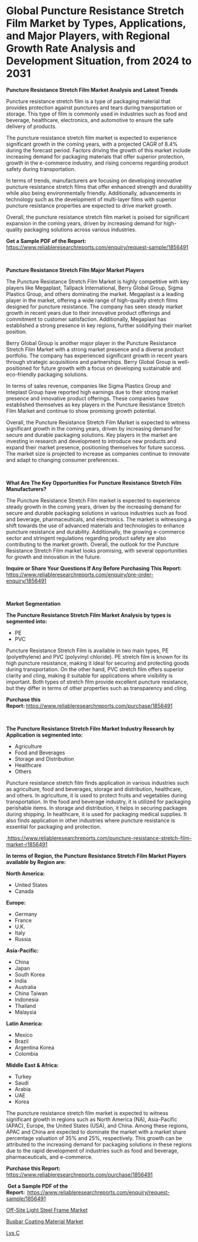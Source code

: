 <p><h1>Global Puncture Resistance Stretch Film Market by Types, Applications, and Major Players, with Regional Growth Rate Analysis and Development Situation, from 2024 to 2031</h1></p><p><strong>Puncture Resistance Stretch Film Market Analysis and Latest Trends</strong></p>
<p><p>Puncture resistance stretch film is a type of packaging material that provides protection against punctures and tears during transportation or storage. This type of film is commonly used in industries such as food and beverage, healthcare, electronics, and automotive to ensure the safe delivery of products.</p><p>The puncture resistance stretch film market is expected to experience significant growth in the coming years, with a projected CAGR of 8.4% during the forecast period. Factors driving the growth of this market include increasing demand for packaging materials that offer superior protection, growth in the e-commerce industry, and rising concerns regarding product safety during transportation.</p><p>In terms of trends, manufacturers are focusing on developing innovative puncture resistance stretch films that offer enhanced strength and durability while also being environmentally friendly. Additionally, advancements in technology such as the development of multi-layer films with superior puncture resistance properties are expected to drive market growth.</p><p>Overall, the puncture resistance stretch film market is poised for significant expansion in the coming years, driven by increasing demand for high-quality packaging solutions across various industries.</p></p>
<p><strong>Get a Sample PDF of the Report:&nbsp;</strong> <a href="https://www.reliableresearchreports.com/enquiry/request-sample/1856491">https://www.reliableresearchreports.com/enquiry/request-sample/1856491</a></p>
<p>&nbsp;</p>
<p><strong>Puncture Resistance Stretch Film Major Market Players</strong></p>
<p><p>The Puncture Resistance Stretch Film Market is highly competitive with key players like Megaplast, Tallpack International, Berry Global Group, Sigma Plastics Group, and others dominating the market. Megaplast is a leading player in the market, offering a wide range of high-quality stretch films designed for puncture resistance. The company has seen steady market growth in recent years due to their innovative product offerings and commitment to customer satisfaction. Additionally, Megaplast has established a strong presence in key regions, further solidifying their market position.</p><p>Berry Global Group is another major player in the Puncture Resistance Stretch Film Market with a strong market presence and a diverse product portfolio. The company has experienced significant growth in recent years through strategic acquisitions and partnerships. Berry Global Group is well-positioned for future growth with a focus on developing sustainable and eco-friendly packaging solutions.</p><p>In terms of sales revenue, companies like Sigma Plastics Group and Inteplast Group have reported high earnings due to their strong market presence and innovative product offerings. These companies have established themselves as key players in the Puncture Resistance Stretch Film Market and continue to show promising growth potential.</p><p>Overall, the Puncture Resistance Stretch Film Market is expected to witness significant growth in the coming years, driven by increasing demand for secure and durable packaging solutions. Key players in the market are investing in research and development to introduce new products and expand their market presence, positioning themselves for future success. The market size is projected to increase as companies continue to innovate and adapt to changing consumer preferences.</p></p>
<p>&nbsp;</p>
<p><strong>What Are The Key Opportunities For Puncture Resistance Stretch Film Manufacturers?</strong></p>
<p><p>The Puncture Resistance Stretch Film market is expected to experience steady growth in the coming years, driven by the increasing demand for secure and durable packaging solutions in various industries such as food and beverage, pharmaceuticals, and electronics. The market is witnessing a shift towards the use of advanced materials and technologies to enhance puncture resistance and durability. Additionally, the growing e-commerce sector and stringent regulations regarding product safety are also contributing to the market growth. Overall, the outlook for the Puncture Resistance Stretch Film market looks promising, with several opportunities for growth and innovation in the future.</p></p>
<p><strong>Inquire or Share Your Questions If Any Before Purchasing This Report:</strong> <a href="https://www.reliableresearchreports.com/enquiry/pre-order-enquiry/1856491">https://www.reliableresearchreports.com/enquiry/pre-order-enquiry/1856491</a></p>
<p>&nbsp;</p>
<p><strong>Market Segmentation</strong></p>
<p><strong>The Puncture Resistance Stretch Film Market Analysis by types is segmented into:</strong></p>
<p><ul><li>PE</li><li>PVC</li></ul></p>
<p><p>Puncture Resistance Stretch Film is available in two main types, PE (polyethylene) and PVC (polyvinyl chloride). PE stretch film is known for its high puncture resistance, making it ideal for securing and protecting goods during transportation. On the other hand, PVC stretch film offers superior clarity and cling, making it suitable for applications where visibility is important. Both types of stretch film provide excellent puncture resistance, but they differ in terms of other properties such as transparency and cling.</p></p>
<p><strong>Purchase this Report:&nbsp;</strong><a href="https://www.reliableresearchreports.com/purchase/1856491">https://www.reliableresearchreports.com/purchase/1856491</a></p>
<p>&nbsp;</p>
<p><strong>The Puncture Resistance Stretch Film Market Industry Research by Application is segmented into:</strong></p>
<p><ul><li>Agriculture</li><li>Food and Beverages</li><li>Storage and Distribution</li><li>Healthcare</li><li>Others</li></ul></p>
<p><p>Puncture resistance stretch film finds application in various industries such as agriculture, food and beverages, storage and distribution, healthcare, and others. In agriculture, it is used to protect fruits and vegetables during transportation. In the food and beverage industry, it is utilized for packaging perishable items. In storage and distribution, it helps in securing packages during shipping. In healthcare, it is used for packaging medical supplies. It also finds application in other industries where puncture resistance is essential for packaging and protection.</p></p>
<p><a href="https://www.reliableresearchreports.com/puncture-resistance-stretch-film-market-r1856491">&nbsp;https://www.reliableresearchreports.com/puncture-resistance-stretch-film-market-r1856491</a></p>
<p><strong>In terms of Region, the Puncture Resistance Stretch Film Market Players available by Region are:</strong></p>
<p>
    <p> <strong> North America: </strong>
        <ul>
            <li>United States</li>
            <li>Canada</li>
        </ul>
        </p> 
    <p> <strong> Europe: </strong>
        <ul>
            <li>Germany</li>
            <li>France</li>
            <li>U.K.</li>
            <li>Italy</li>
            <li>Russia</li>
        </ul>
        </p> 
    <p> <strong> Asia-Pacific: </strong>
        <ul>
            <li>China</li>
            <li>Japan</li>
            <li>South Korea</li>
            <li>India</li>
            <li>Australia</li>
            <li>China Taiwan</li>
            <li>Indonesia</li>
            <li>Thailand</li>
            <li>Malaysia</li>
        </ul>
        </p> 
    <p> <strong> Latin America: </strong>
        <ul>
            <li>Mexico</li>
            <li>Brazil</li>
            <li>Argentina Korea</li>
            <li>Colombia</li>
        </ul>
        </p> 
    <p> <strong> Middle East & Africa: </strong>
        <ul>
            <li>Turkey</li>
            <li>Saudi</li>
            <li>Arabia</li>
            <li>UAE</li>
            <li>Korea</li>
        </ul>
    </p>
    </p>
<p><p>The puncture resistance stretch film market is expected to witness significant growth in regions such as North America (NA), Asia-Pacific (APAC), Europe, the United States (USA), and China. Among these regions, APAC and China are expected to dominate the market with a market share percentage valuation of 35% and 25%, respectively. This growth can be attributed to the increasing demand for packaging solutions in these regions due to the rapid development of industries such as food and beverage, pharmaceuticals, and e-commerce.</p></p>
<p><strong>Purchase this Report: </strong><a href="https://www.reliableresearchreports.com/purchase/1856491">https://www.reliableresearchreports.com/purchase/1856491</a></p>
<p>&nbsp;<strong>Get a Sample PDF of the Report:&nbsp;&nbsp;</strong><a href="https://www.reliableresearchreports.com/enquiry/request-sample/1856491">https://www.reliableresearchreports.com/enquiry/request-sample/1856491</a></p>
<p><strong></strong></p>
<p><p><a href="https://www.linkedin.com/pulse/off-site-light-steel-frame-market-size-2024-2031-global-a5kbc?trackingId=vK1CjuFTyGe3XgfbEpd4MA%3D%3D">Off-Site Light Steel Frame Market</a></p><p><a href="https://www.linkedin.com/pulse/busbar-coating-material-market-size-evaluating-its-trends-growth-lxefc?trackingId=UX2R6ShMy7bBHmfDhWq6bw%3D%3D">Busbar Coating Material Market</a></p><p><a href="https://github.com/schmahlson/Market-Research-Report-List-1/blob/main/408622265259.md">Lys C</a></p></p>